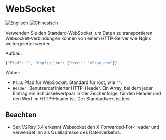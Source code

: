 # WebSocket

![Englisch](../../resources/englishc.svg) [![Chinesisch](../../resources/chinese.svg)](https://www.v2ray.com/chapter_02/transport/websocket.html)

Verwenden Sie den Standard-WebSocket, um Daten zu transportieren. Websocket-Verbindungen können von einem HTTP-Server wie Nginx weitergeleitet werden.

Aufbau:

```javascript
{"Pfad": "", "Kopfzeilen": {"Host": "v2ray.com"}}
```

Woher:

* `Pfad`: Pfad für WebSocket. Standard für root, wie `""`.
* `Header`: Benutzerdefinierter HTTP-Header. Ein Array, bei dem jeder Eintrag ein Schlüsselwertpaar in der Zeichenfolge, für den Header und den Wert im HTTP-Header ist. Der Standardwert ist leer.

## Beachten

* Seit V2Ray 3.4 erkennt Websocket den X-Forwarded-For-Header und verwendet ihn als Quelladresse des Datenverkehrs.